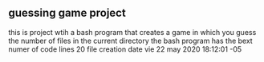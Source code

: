 ## guessing game project

 this is project wtih a bash program that creates a game in which you  guess the number of files in the current directory 
 the bash program has the bext numer of code lines
20
file creation date
vie 22 may 2020 18:12:01 -05

